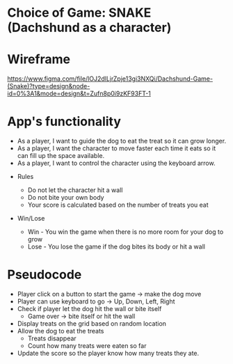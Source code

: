 # Choice of Game: SNAKE (Dachshund as a character)

# Wireframe
https://www.figma.com/file/lOJ2dlLjrZpje13gi3NXQi/Dachshund-Game-(Snake)?type=design&node-id=0%3A1&mode=design&t=Zufn8p0i9zKF93FT-1


# App's functionality

- As a player, I want to guide the dog to eat the treat so it can grow longer.
- As a player, I want the character to move faster each time it eats so it can fill up the space available.
- As a player, I want to control the character using the keyboard arrow.

* Rules
  * Do not let the character hit a wall
  * Do not bite your own body
  * Your score is calculated based on the number of treats you eat

* Win/Lose
  * Win - You win the game when there is no more room for your dog to grow
  * Lose - You lose the game if the dog bites its body or hit a wall


# Pseudocode 

- Player click on a button to start the game -> make the dog move
- Player can use keyboard to go -> Up, Down, Left, Right
- Check if player let the dog hit the wall or bite itself
  - Game over -> bite itself or hit the wall
- Display treats on the grid based on random location
- Allow the dog to eat the treats
  - Treats disappear 
  - Count how many treats were eaten so far
- Update the score so the player know how many treats they ate.
  
  
